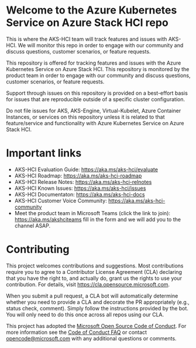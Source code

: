 # Welcome to the Azure Kubernetes Service on Azure Stack HCI repo
This is where the AKS-HCI team will track features and issues with AKS-HCI. We will monitor this repo in order to engage with our community and discuss questions, customer scenarios, or feature requests.

This repository is offered for tracking features and issues with the Azure Kubernetes Service on Azure Stack HCI. This repository is monitored by the product team in order to engage with our community and discuss questions, customer scenarios, or feature requests.

Support through issues on this repository is provided on a best-effort basis for issues that are reproducible outside of a specific cluster configuration.

Do not file issues for AKS, AKS-Engine, Virtual-Kubelet, Azure Container Instances, or services on this repository unless it is related to that feature/service and functionality with Azure Kubernetes Service on Azure Stack HCI.

# Important links
* AKS-HCI Evaluation Guide: https://aka.ms/aks-hci/evaluate
* AKS-HCI Roadmap: https://aka.ms/aks-hci-roadmap
* AKS-HCI Release Notes: https://aka.ms/aks-hci-relnotes
* AKS-HCI Known Issues: https://aka.ms/aks-hci/issues
* AKS-HCI Documentaton: https://aka.ms/aks-hci-docs
* AKS-HCI Customer Voice Community: https://aka.ms/aks-hci-community
* Meet the product team in Microsoft Teams (click the link to join): https://aka.ms/akshciteams fill in the form and we will add you to the channel ASAP.

# Contributing

This project welcomes contributions and suggestions.  Most contributions require you to agree to a
Contributor License Agreement (CLA) declaring that you have the right to, and actually do, grant us
the rights to use your contribution. For details, visit https://cla.opensource.microsoft.com.

When you submit a pull request, a CLA bot will automatically determine whether you need to provide
a CLA and decorate the PR appropriately (e.g., status check, comment). Simply follow the instructions
provided by the bot. You will only need to do this once across all repos using our CLA.

This project has adopted the [Microsoft Open Source Code of Conduct](https://opensource.microsoft.com/codeofconduct/).
For more information see the [Code of Conduct FAQ](https://opensource.microsoft.com/codeofconduct/faq/) or
contact [opencode@microsoft.com](mailto:opencode@microsoft.com) with any additional questions or comments.

